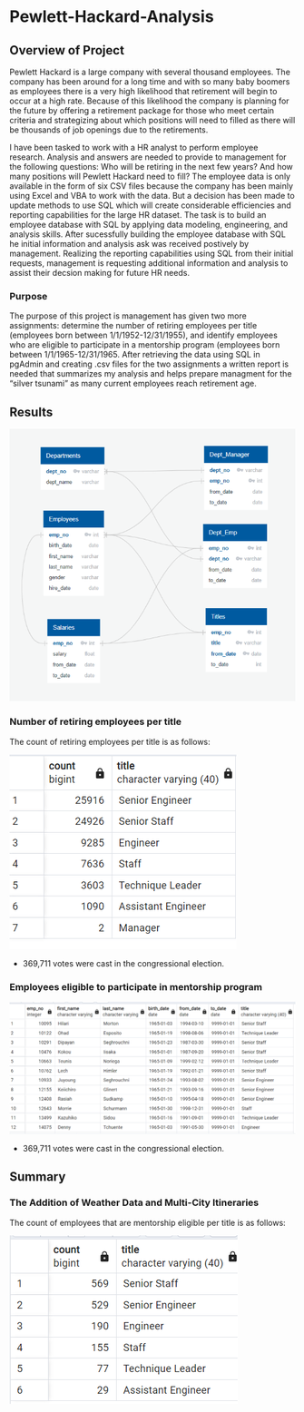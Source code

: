 # Pewlett-Hackard-Analysis

## Overview of Project
Pewlett Hackard is a large company with several thousand employees.  The company has been around for a long time and with so many baby boomers as employees there is a very high likelihood that retirement will begin to occur at a high rate.  Because of this likelihood the company is planning for the future by offering a retirement package for those who meet certain criteria and strategizing about which positions will need to filled as there will be thousands of job openings due to the retirements.

I have been tasked to work with a HR analyst to perform employee research.  Analysis and answers are needed to provide to management for the following questions:  Who will be retiring in the next few years? And how many positions will Pewlett Hackard need to fill?  The employee data is only available in the form of six CSV files because the company has been mainly using Excel and VBA to work with the data.  But a decision has been made to update methods to use SQL which will create considerable efficiencies and reporting capabilities for the large HR dataset.  The task is to build an employee database with SQL by applying data modeling, engineering, and analysis skills.  After sucessfully building the employee database with SQL he initial information and analysis ask was received postively by management.  Realizing the reporting capabilities using SQL from their initial requests, management is requesting additional information and analysis to assist their decsion making for future HR needs.

### Purpose
The purpose of this project is management has given two more assignments: determine the number of retiring employees per title (employees born between 1/1/1952-12/31/1955), and identify employees who are eligible to participate in a mentorship program (employees born between 1/1/1965-12/31/1965. After retrieving the data using SQL in pgAdmin and creating .csv files for the two assignments a written report is needed that summarizes my analysis and helps prepare managment for the “silver tsunami” as many current employees reach retirement age.

## Results

![EmployeeDB_Revised](https://raw.githubusercontent.com/JBro-Birds/Pewlett-Hackard-Analysis/master/Data/EmployeeDB_Revised.png)

### Number of retiring employees per title

The count of retiring employees per title is as follows:

![Retiring_Titles](https://raw.githubusercontent.com/JBro-Birds/Pewlett-Hackard-Analysis/master/Queries/Retiring_Titles.png)

* 369,711 votes were cast in the congressional election.

### Employees eligible to participate in mentorship program

![Mentorship_Eligibility](https://raw.githubusercontent.com/JBro-Birds/Pewlett-Hackard-Analysis/master/Queries/Mentorship_Eligibility.png)

* 369,711 votes were cast in the congressional election.


## Summary

### The Addition of Weather Data and Multi-City Itineraries

The count of employees that are mentorship eligible per title is as follows:

![Mentorship_Titles](https://raw.githubusercontent.com/JBro-Birds/Pewlett-Hackard-Analysis/master/Queries/Mentorship_Titles.png)

